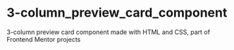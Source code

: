 # 3-column_preview_card_component
3-column preview card component made with HTML and CSS, part of Frontend Mentor projects
